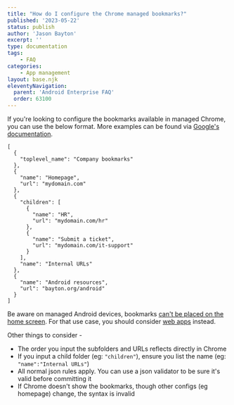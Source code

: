 ```yaml
---
title: "How do I configure the Chrome managed bookmarks?"
published: '2023-05-22'
status: publish
author: 'Jason Bayton'
excerpt: ''
type: documentation
tags: 
    - FAQ
categories:
    - App management
layout: base.njk
eleventyNavigation:
  parent: 'Android Enterprise FAQ'
  order: 63100
--- 
```

If you're looking to configure the bookmarks available in managed Chrome, you can use the below format. More examples can be found via [Google's documentation](https://chromeenterprise.google/policies/#ManagedBookmarks).

```
[
  {
    "toplevel_name": "Company bookmarks"
  },
  {
    "name": "Homepage",
    "url": "mydomain.com"
  },
  {
    "children": [
      {
        "name": "HR",
        "url": "mydomain.com/hr"
      },
      {
        "name": "Submit a ticket",
        "url": "mydomain.com/it-support"
      }
    ],
    "name": "Internal URLs"
  },
  {
    "name": "Android resources",
    "url": "bayton.org/android"
  }
]

```

Be aware on managed Android devices, bookmarks [can't be placed on the home screen](/android/android-enterprise-faq/manage-app-shortcuts/). For that use case, you should consider [web apps](/android/create-and-manage-web-apps-for-android-enterprise/) instead.

Other things to consider - 
- The order you input the subfolders and URLs reflects directly in Chrome
- If you input a child folder (eg: `"children"`), ensure you list the name (eg: `"name":"Internal URLs"`)
- All normal json rules apply. You can use a json validator to be sure it's valid before committing it
- If Chrome doesn't show the bookmarks, though other configs (eg homepage) change, the syntax is invalid